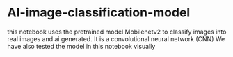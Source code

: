 # AI-image-classification-model
this notebook uses the pretrained model Mobilenetv2 to classify images into real images and ai generated.
It is a convolutional neural network (CNN)
We have also tested the model in this notebook visually
